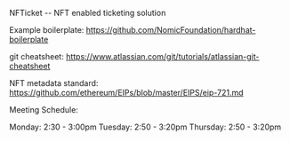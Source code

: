 NFTicket -- NFT enabled ticketing solution 

Example boilerplate: https://github.com/NomicFoundation/hardhat-boilerplate

git cheatsheet: https://www.atlassian.com/git/tutorials/atlassian-git-cheatsheet

NFT metadata standard: https://github.com/ethereum/EIPs/blob/master/EIPS/eip-721.md

Meeting Schedule:

Monday: 2:30 - 3:00pm
Tuesday: 2:50 - 3:20pm
Thursday: 2:50 - 3:20pm

